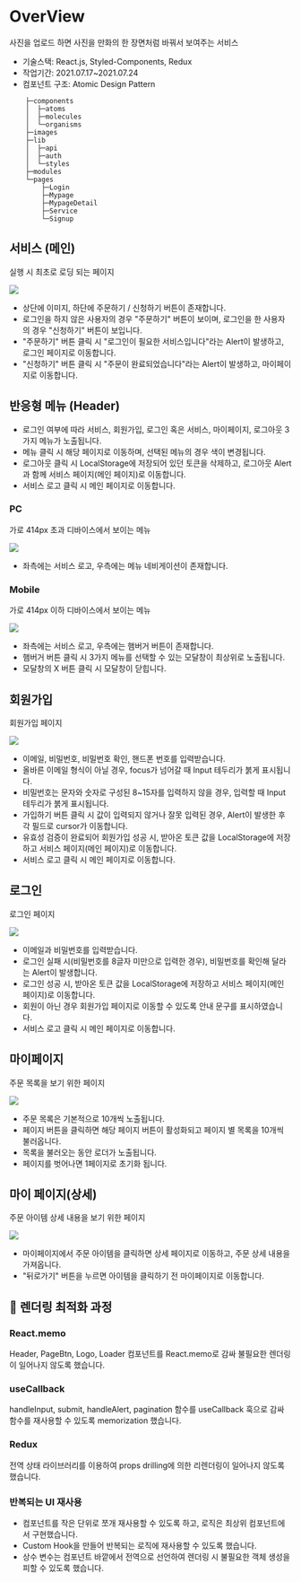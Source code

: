 # OverView

사진을 업로드 하면 사진을 만화의 한 장면처럼 바꿔서 보여주는 서비스

- 기술스택: React.js, Styled-Components, Redux
- 작업기간: 2021.07.17~2021.07.24
- 컴포넌트 구조: Atomic Design Pattern

```
    ├─components
    │  ├─atoms
    │  ├─molecules
    │  └─organisms
    ├─images
    ├─lib
    │  ├─api
    │  ├─auth
    │  └─styles
    ├─modules
    └─pages
        ├─Login
        ├─Mypage
        ├─MypageDetail
        ├─Service
        └─Signup
```

## 서비스 (메인)

실행 시 최초로 로딩 되는 페이지

![](https://images.velog.io/images/songbetter/post/2b99a3cf-a4c7-4acc-a7bc-429a4e013617/image.png)

- 상단에 이미지, 하단에 주문하기 / 신청하기 버튼이 존재합니다.
- 로그인을 하지 않은 사용자의 경우 "주문하기" 버튼이 보이며, 로그인을 한 사용자의 경우 "신청하기" 버튼이 보입니다.
- "주문하기" 버튼 클릭 시 "로그인이 필요한 서비스입니다"라는 Alert이 발생하고, 로그인 페이지로 이동합니다.
- "신청하기" 버튼 클릭 시 "주문이 완료되었습니다"라는 Alert이 발생하고, 마이페이지로 이동합니다.

## 반응형 메뉴 (Header)

- 로그인 여부에 따라 서비스, 회원가입, 로그인 혹은 서비스, 마이페이지, 로그아웃 3가지 메뉴가 노출됩니다.
- 메뉴 클릭 시 해당 페이지로 이동하며, 선택된 메뉴의 경우 색이 변경됩니다.
- 로그아웃 클릭 시 LocalStorage에 저장되어 있던 토큰을 삭제하고, 로그아웃 Alert과 함께 서비스 페이지(메인 페이지)로 이동합니다.
- 서비스 로고 클릭 시 메인 페이지로 이동합니다.

### PC

가로 414px 초과 디바이스에서 보이는 메뉴

![](https://images.velog.io/images/songbetter/post/55b5a13f-5239-42f4-8f0c-7cbd30286c3b/image.png)

- 좌측에는 서비스 로고, 우측에는 메뉴 네비게이션이 존재합니다.

### Mobile

가로 414px 이하 디바이스에서 보이는 메뉴

![](https://images.velog.io/images/songbetter/post/c8a806e2-d6da-4634-809f-c699e5fad1a0/image.png)

- 좌측에는 서비스 로고, 우측에는 햄버거 버튼이 존재합니다.
- 햄버거 버튼 클릭 시 3가지 메뉴를 선택할 수 있는 모달창이 최상위로 노출됩니다.
- 모달창의 X 버튼 클릭 시 모달창이 닫힙니다.

## 회원가입

회원가입 페이지

![](https://images.velog.io/images/songbetter/post/96683927-a6bf-4d72-ae69-854e47125bc5/image.png)

- 이메일, 비밀번호, 비밀번호 확인, 핸드폰 번호를 입력받습니다.
- 올바른 이메일 형식이 아닐 경우, focus가 넘어갈 때 Input 테두리가 붉게 표시됩니다.
- 비밀번호는 문자와 숫자로 구성된 8~15자를 입력하지 않을 경우, 입력할 때 Input 테두리가 붉게 표시됩니다.
- 가입하기 버튼 클릭 시 값이 입력되지 않거나 잘못 입력된 경우, Alert이 발생한 후 각 필드로 cursor가 이동합니다.
- 유효성 검증이 완료되어 회원가입 성공 시, 받아온 토큰 값을 LocalStorage에 저장하고 서비스 페이지(메인 페이지)로 이동합니다.
- 서비스 로고 클릭 시 메인 페이지로 이동합니다.

## 로그인

로그인 페이지

![](https://images.velog.io/images/songbetter/post/25b6fb64-a3fb-427a-92eb-41e65541ba21/image.png)

- 이메일과 비밀번호를 입력받습니다.
- 로그인 실패 시(비밀번호를 8글자 미만으로 입력한 경우), 비밀번호를 확인해 달라는 Alert이 발생합니다.
- 로그인 성공 시, 받아온 토큰 값을 LocalStorage에 저장하고 서비스 페이지(메인 페이지)로 이동합니다.
- 회원이 아닌 경우 회원가입 페이지로 이동할 수 있도록 안내 문구를 표시하였습니다.
- 서비스 로고 클릭 시 메인 페이지로 이동합니다.

## 마이페이지

주문 목록을 보기 위한 페이지

![](https://images.velog.io/images/songbetter/post/56854130-68ca-428d-9d2b-3edae55d4066/image.png)

- 주문 목록은 기본적으로 10개씩 노출됩니다.
- 페이지 버튼을 클릭하면 해당 페이지 버튼이 활성화되고 페이지 별 목록을 10개씩 불러옵니다.
- 목록을 불러오는 동안 로더가 노출됩니다.
- 페이지를 벗어나면 1페이지로 초기화 됩니다.

## 마이 페이지(상세)

주문 아이템 상세 내용을 보기 위한 페이지

![](https://images.velog.io/images/songbetter/post/83ca4a18-4305-4fb4-aa73-73f8b9726226/image.png)

- 마이페이지에서 주문 아이템을 클릭하면 상세 페이지로 이동하고, 주문 상세 내용을 가져옵니다.
- "뒤로가기" 버튼을 누르면 아이템을 클릭하기 전 마이페이지로 이동합니다.

## 📌 렌더링 최적화 과정

### React.memo

Header, PageBtn, Logo, Loader 컴포넌트를 React.memo로 감싸 불필요한 렌더링이 일어나지 않도록 했습니다.

### useCallback

handleInput, submit, handleAlert, pagination 함수를 useCallback 훅으로 감싸 함수를 재사용할 수 있도록 memorization 했습니다.

### Redux

전역 상태 라이브러리를 이용하여 props drilling에 의한 리렌더링이 일어나지 않도록 했습니다.

### 반복되는 UI 재사용

- 컴포넌트를 작은 단위로 쪼개 재사용할 수 있도록 하고, 로직은 최상위 컴포넌트에서 구현했습니다.
- Custom Hook을 만들어 반복되는 로직에 재사용할 수 있도록 했습니다.
- 상수 변수는 컴포넌트 바깥에서 전역으로 선언하여 렌더링 시 불필요한 객체 생성을 피할 수 있도록 했습니다.
